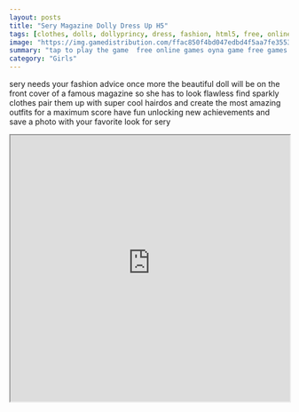 ```yaml
---
layout: posts
title: "Sery Magazine Dolly Dress Up H5"
tags: [clothes, dolls, dollyprincy, dress, fashion, html5, free, online, games, oyna, game, free, games, play, play, games]
image: "https://img.gamedistribution.com/ffac850f4bd047edbd4f5aa7fe355363.jpg"
summary: "tap to play the game  free online games oyna game free games play play games"
category: "Girls"
---
```


sery needs your fashion advice once more the beautiful doll will be on the front cover of a famous magazine so she has to look flawless find sparkly clothes pair them up with super cool hairdos and create the most amazing outfits for a maximum score have fun unlocking new achievements and save a photo with your favorite look for sery

<iframe width="100%" height="480px;" src="https://html5.gamedistribution.com/ffac850f4bd047edbd4f5aa7fe355363/"></iframe>